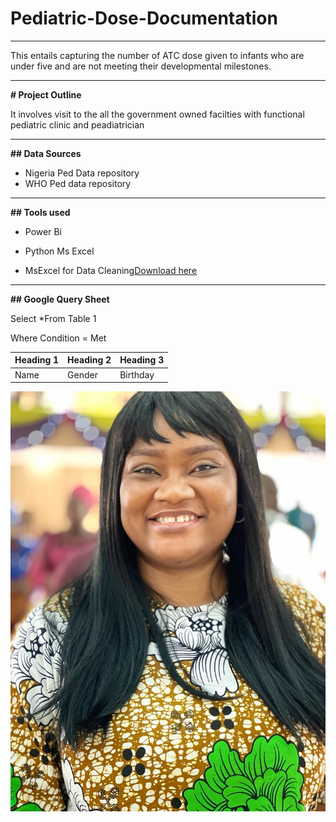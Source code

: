 # Pediatric-Dose-Documentation
---
This entails capturing the number of ATC dose given to infants who are under five and are not meeting their developmental milestones.

---
**# Project Outline**

It involves visit to the all the government owned facilties with functional pediatric clinic and peadiatrician

---
**## Data Sources**

- Nigeria Ped Data repository
- WHO Ped data repository
---
**## Tools used**
- Power Bi
- Python
Ms Excel

- MsExcel for Data Cleaning[Download here](https://microsoftexcel.com)
---

**## Google Query Sheet**

Select *From Table 1

Where Condition = Met




|Heading 1 | Heading 2| Heading 3|
|----------|----------|----------|
|Name|Gender|Birthday|




![](PicturesforBios.jpg) 
